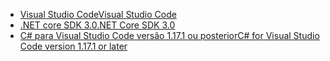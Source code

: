 * [<span data-ttu-id="7302f-101">Visual Studio Code</span><span class="sxs-lookup"><span data-stu-id="7302f-101">Visual Studio Code</span></span>](https://code.visualstudio.com/)
* [<span data-ttu-id="7302f-102">.NET core SDK 3.0</span><span class="sxs-lookup"><span data-stu-id="7302f-102">.NET Core SDK 3.0</span></span>](https://dotnet.microsoft.com/download/dotnet-core/3.0)
* [<span data-ttu-id="7302f-103">C# para Visual Studio Code versão 1.17.1 ou posterior</span><span class="sxs-lookup"><span data-stu-id="7302f-103">C# for Visual Studio Code version 1.17.1 or later</span></span>](https://marketplace.visualstudio.com/items?itemName=ms-vscode.csharp)